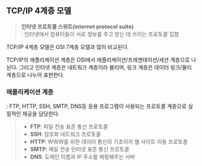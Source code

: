 ## TCP/IP 4계층 모델

> **인터넷 프로토콜 스위트(internet protocol suite)**  
> : 인터넷에서 컴퓨터들이 서로 정보를 주고 받는 데 쓰이는 프로토콜 집합

TCP/IP 4계층 모델은 OSI 7계층 모델과 많이 비교된다.

TCP/IP의 애플리케이션 계층은 OSI에서 애플리케이션/프레젠테이션/세션 계층으로 나뉜다.
그리고 인터넷 계층은 네트워크 계층이라 불리며, 링크 계층은 데이터 링크/물리 계층으로 나누어 표현한다.

### 애플리케이션 계층
: FTP, HTTP, SSH, SMTP, DNS등 응용 프로그램이 사용되는 프로토콜 계층으로 실질적인 제공을 담당한다.

> - **FTP**: 파일 전송 표준 통신 프로토콜
> - **SSH**: 암호화 네트워크 프로토콜
> - **HTTP**: WWW를 위한 데이터 통신의 기초이자 웹 사이트 이용 프로토콜
> - **SMTP**: 메일 전송 인터넷 표준 통신 프로토콜
> - **DNS**: 도메인 이름과 IP 주소를 매핑해주는 서버

